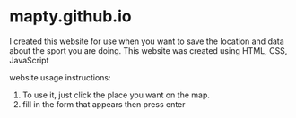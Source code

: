 # mapty.github.io
I created this website for use when you want to save the location and data about the sport you are doing. This website was created using HTML, CSS, JavaScript

website usage instructions:
1. To use it, just click the place you want on the map.
2. fill in the form that appears then press enter
